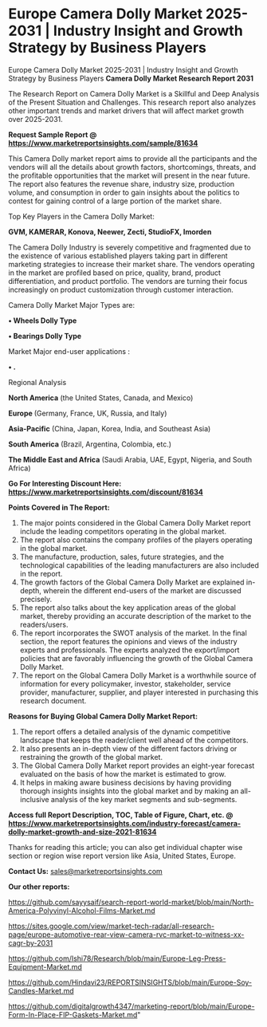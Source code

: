 # Europe Camera Dolly Market 2025-2031 | Industry Insight and Growth Strategy by Business Players
Europe Camera Dolly Market 2025-2031 | Industry Insight and Growth Strategy by Business Players
<strong>Camera Dolly Market Research Report 2031</strong>

The Research Report on Camera Dolly Market is a Skillful and Deep Analysis of the Present Situation and Challenges. This research report also analyzes other important trends and market drivers that will affect market growth over 2025-2031.

<strong>Request Sample Report @ <a href=https://www.marketreportsinsights.com/sample/81634>https://www.marketreportsinsights.com/sample/81634</a></strong>

This Camera Dolly market report aims to provide all the participants and the vendors will all the details about growth factors, shortcomings, threats, and the profitable opportunities that the market will present in the near future. The report also features the revenue share, industry size, production volume, and consumption in order to gain insights about the politics to contest for gaining control of a large portion of the market share.

Top Key Players in the Camera Dolly Market:

<strong>GVM, KAMERAR, Konova, Neewer, Zecti, StudioFX, Imorden</strong>

The Camera Dolly Industry is severely competitive and fragmented due to the existence of various established players taking part in different marketing strategies to increase their market share. The vendors operating in the market are profiled based on price, quality, brand, product differentiation, and product portfolio. The vendors are turning their focus increasingly on product customization through customer interaction.

Camera Dolly Market Major Types are:

<strong>• Wheels Dolly Type

• Bearings Dolly Type</strong>

Market Major end-user applications :

<strong>• .</strong>

Regional Analysis

</u><strong><b>North America</b></strong> (the United States, Canada, and Mexico)

<strong><b>Europe </b></strong>(Germany, France, UK, Russia, and Italy)

<strong><b>Asia-Pacific</b></strong> (China, Japan, Korea, India, and Southeast Asia)

<strong><b>South America</b></strong> (Brazil, Argentina, Colombia, etc.)

<strong><b>The Middle East and Africa</b></strong> (Saudi Arabia, UAE, Egypt, Nigeria, and South Africa)

<strong>Go For Interesting Discount Here: <a href=https://www.marketreportsinsights.com/discount/81634>https://www.marketreportsinsights.com/discount/81634</a></strong>

<strong>Points Covered in The Report:</strong>
<ol>
  <li>The major points considered in the Global Camera Dolly Market report include the leading competitors operating in the global market.</li>
  <li>The report also contains the company profiles of the players operating in the global market.</li>
  <li>The manufacture, production, sales, future strategies, and the technological capabilities of the leading manufacturers are also included in the report.</li>
  <li>The growth factors of the Global Camera Dolly Market are explained in-depth, wherein the different end-users of the market are discussed precisely.</li>
  <li>The report also talks about the key application areas of the global market, thereby providing an accurate description of the market to the readers/users.</li>
  <li>The report incorporates the SWOT analysis of the market. In the final section, the report features the opinions and views of the industry experts and professionals. The experts analyzed the export/import policies that are favorably influencing the growth of the Global Camera Dolly Market.</li>
  <li>The report on the Global Camera Dolly Market is a worthwhile source of information for every policymaker, investor, stakeholder, service provider, manufacturer, supplier, and player interested in purchasing this research document.</li>
</ol>
<strong>Reasons for Buying Global Camera Dolly Market Report:</strong>

<ol>
  <li>The report offers a detailed analysis of the dynamic competitive landscape that keeps the reader/client well ahead of the competitors.</li>
  <li>It also presents an in-depth view of the different factors driving or restraining the growth of the global market.</li>
  <li>The Global Camera Dolly Market report provides an eight-year forecast evaluated on the basis of how the market is estimated to grow.</li>
  <li>It helps in making aware business decisions by having providing thorough insights insights into the global market and by making an all-inclusive analysis of the key market segments and sub-segments.</li>
</ol>
<strong>Access full Report Description, TOC, Table of Figure, Chart, etc. @ <a href=https://www.marketreportsinsights.com/industry-forecast/camera-dolly-market-growth-and-size-2021-81634>https://www.marketreportsinsights.com/industry-forecast/camera-dolly-market-growth-and-size-2021-81634</a></strong>


Thanks for reading this article; you can also get individual chapter wise section or region wise report version like Asia, United States, Europe.

<strong>Contact Us:</strong>
sales@marketreportsinsights.com

<strong>Our other reports:</strong>

<a href=https://github.com/sayysaif/search-report-world-market/blob/main/North-America-Polyvinyl-Alcohol-Films-Market.md>https://github.com/sayysaif/search-report-world-market/blob/main/North-America-Polyvinyl-Alcohol-Films-Market.md</a>

<a href=https://sites.google.com/view/market-tech-radar/all-research-page/europe-automotive-rear-view-camera-rvc-market-to-witness-xx-cagr-by-2031>https://sites.google.com/view/market-tech-radar/all-research-page/europe-automotive-rear-view-camera-rvc-market-to-witness-xx-cagr-by-2031</a>

<a href=https://github.com/Ishi78/Research/blob/main/Europe-Leg-Press-Equipment-Market.md>https://github.com/Ishi78/Research/blob/main/Europe-Leg-Press-Equipment-Market.md</a>

<a href=https://github.com/Hindavi23/REPORTSINSIGHTS/blob/main/Europe-Soy-Candles-Market.md>https://github.com/Hindavi23/REPORTSINSIGHTS/blob/main/Europe-Soy-Candles-Market.md</a>

<a href=https://github.com/digitalgrowth4347/marketing-report/blob/main/Europe-Form-In-Place-FIP-Gaskets-Market.md>https://github.com/digitalgrowth4347/marketing-report/blob/main/Europe-Form-In-Place-FIP-Gaskets-Market.md</a>"
